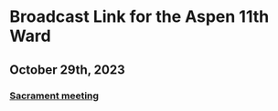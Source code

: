 # Broadcast Link for the Aspen 11th Ward

## October 29th, 2023
### [Sacrament meeting](HTTPS://www.youtube.com/watch?v=0iUNp-0GLAk)
